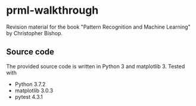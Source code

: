 # prml-walkthrough
Revision material for the book "Pattern Recognition and Machine Learning"
by Christopher Bishop.

## Source code
The provided source code is written in Python 3 and matplotlib 3.
Tested with
* Python 3.7.2
* matplotlib 3.0.3
* pytest 4.3.1
